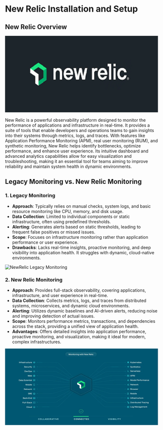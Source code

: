 # New Relic Installation and Setup

## New Relic Overview

![NewRelic](https://github.com/balusena/observability-monitoring-for-devops/blob/main/07-New%20Relic%20Installation%20and%20Setup/newrelic.png)

New Relic is a powerful observability platform designed to monitor the performance of applications and infrastructure in
real-time. It provides a suite of tools that enable developers and operations teams to gain insights into their systems 
through metrics, logs, and traces. With features like Application Performance Monitoring (APM), real user monitoring (RUM),
and synthetic monitoring, New Relic helps identify bottlenecks, optimize performance, and enhance user experience. Its 
intuitive dashboard and advanced analytics capabilities allow for easy visualization and troubleshooting, making it an 
essential tool for teams aiming to improve reliability and maintain system health in dynamic environments.

## Legacy Monitoring vs. New Relic Monitoring

### 1. **Legacy Monitoring**
   - **Approach**: Typically relies on manual checks, system logs, and basic resource monitoring like CPU, memory, and 
   disk usage.
   - **Data Collection**: Limited to individual components or static infrastructure, often using predefined thresholds.
   - **Alerting**: Generates alerts based on static thresholds, leading to frequent false positives or missed issues.
   - **Scope**: Focuses on infrastructure monitoring rather than application performance or user experience.
   - **Drawbacks**: Lacks real-time insights, proactive monitoring, and deep visibility into application health. It 
   struggles with dynamic, cloud-native environments.

![NewRelic Legacy Monitoring](https://github.com/balusena/observability-monitoring-for-devops/blob/main/07-New%20Relic%20Installation%20and%20Setup/newrelic-legacy-monitoring)   

### 2. **New Relic Monitoring**
   - **Approach**: Provides full-stack observability, covering applications, infrastructure, and user experience in 
   real-time.
   - **Data Collection**: Collects metrics, logs, and traces from distributed systems, microservices, and dynamic cloud 
   environments.
   - **Alerting**: Utilizes dynamic baselines and AI-driven alerts, reducing noise and improving detection of actual issues.
   - **Scope**: Monitors performance metrics, transactions, and dependencies across the stack, providing a unified view 
   of application health.
   - **Advantages**: Offers detailed insights into application performance, proactive monitoring, and visualization, 
   making it ideal for modern, complex infrastructures.

![NewRelic Monitoring](https://github.com/balusena/observability-monitoring-for-devops/blob/main/07-New%20Relic%20Installation%20and%20Setup/newrelic-monitoring.png)



